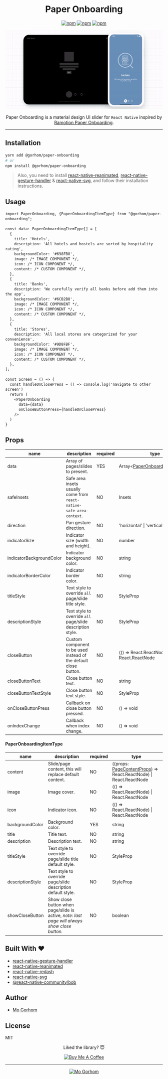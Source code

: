 <div align="center">
<h1>Paper Onboarding</h1>

[![npm](https://badgen.net/npm/v/@gorhom/paper-onboarding)](https://www.npmjs.com/package/@gorhom/paper-onboarding) [![npm](https://badgen.net/npm/license/@gorhom/paper-onboarding)](https://www.npmjs.com/package/@gorhom/paper-onboarding) [![npm](https://badgen.net/npm/types/@gorhom/paper-onboarding)](https://www.npmjs.com/package/@gorhom/paper-onboarding)

<img src="./preview.gif">

Paper Onboarding is a material design UI slider for `React Native` inspired by [Ramotion Paper Onboarding](https://github.com/Ramotion/paper-onboarding).

</div>

---

## Installation

```sh
yarn add @gorhom/paper-onboarding
# or
npm install @gorhom/paper-onboarding
```

> Also, you need to install [react-native-reanimated](https://github.com/software-mansion/react-native-reanimated), [react-native-gesture-handler](https://github.com/software-mansion/react-native-gesture-handler) & [react-native-svg](https://github.com/react-native-community/react-native-svg), and follow their installation instructions.

## Usage

```tsx
import PaperOnboarding, {PaperOnboardingItemType} from "@gorhom/paper-onboarding";

const data: PaperOnboardingItemType[] = [
  {
    title: 'Hotels',
    description: 'All hotels and hostels are sorted by hospitality rating',
    backgroundColor: '#698FB8',
    image: /* IMAGE COMPONENT */,
    icon: /* ICON COMPONENT */,
    content: /* CUSTOM COMPONENT */,
  },
  {
    title: 'Banks',
    description: 'We carefully verify all banks before add them into the app',
    backgroundColor: '#6CB2B8',
    image: /* IMAGE COMPONENT */,
    icon: /* ICON COMPONENT */,
    content: /* CUSTOM COMPONENT */,
  },
  {
    title: 'Stores',
    description: 'All local stores are categorized for your convenience',
    backgroundColor: '#9D8FBF',
    image: /* IMAGE COMPONENT */,
    icon: /* ICON COMPONENT */,
    content: /* CUSTOM COMPONENT */,
  },
];

const Screen = () => {
  const handleOnClosePress = () => console.log('navigate to other screen')
  return (
    <PaperOnboarding
      data={data}
      onCloseButtonPress={handleOnClosePress}
    />
  )
}
```

## Props

| name                     | description                                                          | required | type                                                       | default                                    |
| ------------------------ | -------------------------------------------------------------------- | -------- | ---------------------------------------------------------- | ------------------------------------------ |
| data                     | Array of pages/slides to present.                                    | YES      | Array<[PaperOnboardingItemType](#paperonboardingitemtype)> |                                            |
| safeInsets               | Safe area insets usually come from `react-native-safe-area-context`. | NO       | Insets                                                     | {top: 50, bottom: 50, left: 50, right: 50} |
| direction                | Pan gesture direction.                                               | NO       | 'horizontal' \| 'vertical'                                 | horizontal                                 |
| indicatorSize            | Indicator size (width and height).                                   | NO       | number                                                     | 40                                         |
| indicatorBackgroundColor | Indicator background color.                                          | NO       | string                                                     | white                                      |
| indicatorBorderColor     | Indicator border color.                                              | NO       | string                                                     | white                                      |
| titleStyle               | Text style to override `all` page/slide title style.                 | NO       | StyleProp<TextStyle>                                       |                                            |
| descriptionStyle         | Text style to override `all` page/slide description style.           | NO       | StyleProp<TextStyle>                                       |                                            |
| closeButton              | Custom component to be used instead of the default close button.     | NO       | (() => React.ReactNode) \| React.ReactNode                 |                                            |
| closeButtonText          | Close button text.                                                   | NO       | string                                                     | close                                      |
| closeButtonTextStyle     | Close button text style.                                             | NO       | StyleProp<TextStyle>                                       |                                            |
| onCloseButtonPress       | Callback on close button pressed.                                    | NO       | () => void                                                 |                                            |
| onIndexChange            | Callback when index change.                                          | NO       | () => void                                                 |                                            |

#### PaperOnboardingItemType

| name             | description                                                                                   | required | type                                                                                    |
| ---------------- | --------------------------------------------------------------------------------------------- | -------- | --------------------------------------------------------------------------------------- |
| content          | Slide/page content, this will replace default content.                                        | NO       | ((props: [PageContentProps](./src/types.ts#L87)) => React.ReactNode) \| React.ReactNode |
| image            | Image cover.                                                                                  | NO       | (() => React.ReactNode) \| React.ReactNode                                              |
| icon             | Indicator icon.                                                                               | NO       | (() => React.ReactNode) \| React.ReactNode                                              |
| backgroundColor  | Background color.                                                                             | YES      | string                                                                                  |
| title            | Title text.                                                                                   | NO       | string                                                                                  |
| description      | Description text.                                                                             | NO       | string                                                                                  |
| titleStyle       | Text style to override page/slide title default style.                                        | NO       | StyleProp<TextStyle>                                                                    |
| descriptionStyle | Text style to override page/slide description default style.                                  | NO       | StyleProp<TextStyle>                                                                    |
| showCloseButton  | Show close button when page/slide is active, _note: last page will always show close button._ | NO       | boolean                                                                                 |

## Built With ❤️

- [react-native-gesture-handler](https://github.com/software-mansion/react-native-gesture-handler)
- [react-native-reanimated](https://github.com/software-mansion/react-native-reanimated)
- [react-native-redash](https://github.com/wcandillon/react-native-redash)
- [react-native-svg](https://github.com/react-native-community/react-native-svg)
- [@react-native-community/bob](https://github.com/react-native-community/bob)

## Author

- [Mo Gorhom](https://twitter.com/gorhom)

## License

MIT

<div align="center">

Liked the library? 😇

<a href="https://www.buymeacoffee.com/gorhom" target="_blank"><img src="https://cdn.buymeacoffee.com/buttons/default-red.png" alt="Buy Me A Coffee" height="50" ></a>

</div>

---

<p align="center">
<a href="https://gorhom.dev" target="_blank"><img alt="Mo Gorhom" src="./logo.png"></a>
</p>
